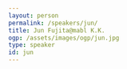 ```yaml
---
layout: person
permalink: /speakers/jun/
title: Jun Fujita@mabl K.K.
ogp: /assets/images/ogp/jun.jpg
type: speaker
id: jun
---
```

